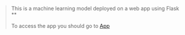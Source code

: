 > This is a machine learning model deployed on a web app using Flask
 **<p>To access the app you should go to <a href="https://stroke-predictor-apps.herokuapp.com/">App</p>
